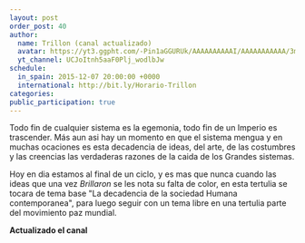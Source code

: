 ```yaml
---
layout: post
order_post: 40
author:
  name: Trillon (canal actualizado)
  avatar: https://yt3.ggpht.com/-Pin1aGGURUk/AAAAAAAAAAI/AAAAAAAAAAA/3mrpMKBD4tM/s88-c-k-no/photo.jpg
  yt_channel: UCJoItnh5aaF0Plj_wodlbJw
schedule:
  in_spain: 2015-12-07 20:00:00 +0000
  international: http://bit.ly/Horario-Trillon
categories:
public_participation: true
---
```

Todo fin de cualquier sistema es la egemonia, todo fin de un Imperio es trascender. Más aun asi hay un momento en que 
el sistema mengua y en muchas ocaciones es esta decadencia de ideas, del arte, de las costumbres y las creencias las verdaderas razones de la caida de los Grandes sistemas.

Hoy en dia estamos al final de un ciclo, y es mas que nunca cuando las ideas que una vez *Brillaron* se les nota su falta de color, en esta tertulia se tocara de tema base "La decadencia de la sociedad Humana contemporanea", para luego seguir con un tema libre en una tertulia parte del movimiento paz mundial.

**Actualizado el canal**
